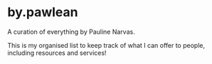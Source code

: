# by.pawlean

A curation of everything by Pauline Narvas. 

This is my organised list to keep track of what I can offer to people, including resources and services! 

